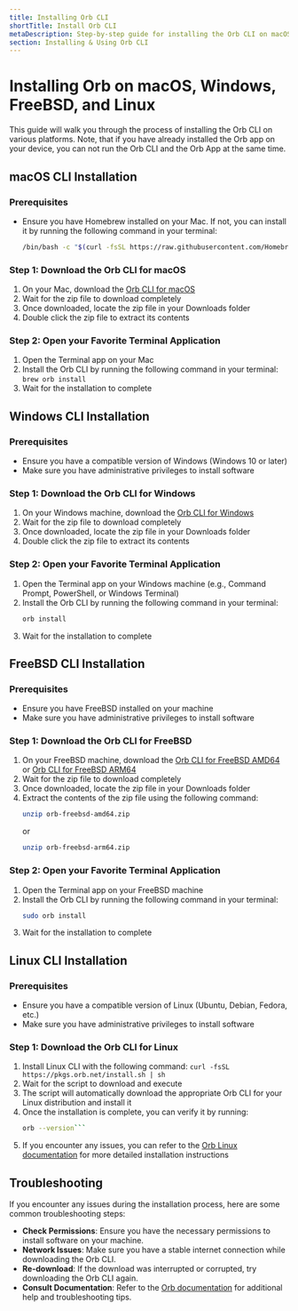 ```yaml
---
title: Installing Orb CLI
shortTitle: Install Orb CLI
metaDescription: Step-by-step guide for installing the Orb CLI on macOS, Windows, FreeBSD, and Linux.
section: Installing & Using Orb CLI
---
```


# Installing Orb on macOS, Windows, FreeBSD, and Linux

This guide will walk you through the process of installing the Orb CLI on various platforms. Note, that if you have already installed the Orb app on your device, you can not run the Orb CLI and the Orb App at the same time.

## macOS CLI Installation

### Prerequisites
- Ensure you have Homebrew installed on your Mac. If not, you can install it by running the following command in your terminal:
  ```bash
  /bin/bash -c "$(curl -fsSL https://raw.githubusercontent.com/Homebrew/install/HEAD/install.sh)"
  ```

### Step 1: Download the Orb CLI for macOS

1. On your Mac, download the [Orb CLI for macOS](https://pkgs.orb.net/earlyaccess/orb-osx-universal.zip)
2. Wait for the zip file to download completely
3. Once downloaded, locate the zip file in your Downloads folder
4. Double click the zip file to extract its contents

### Step 2: Open your Favorite Terminal Application

1. Open the Terminal app on your Mac
2. Install the Orb CLI by running the following command in your terminal:
   ```brew orb install```
3. Wait for the installation to complete

## Windows CLI Installation

### Prerequisites
- Ensure you have a compatible version of Windows (Windows 10 or later)
- Make sure you have administrative privileges to install software

### Step 1: Download the Orb CLI for Windows

1. On your Windows machine, download the [Orb CLI for Windows](https://pkgs.orb.net/earlyaccess/orb-windows-amd64.zip)
2. Wait for the zip file to download completely
3. Once downloaded, locate the zip file in your Downloads folder
4. Double click the zip file to extract its contents

### Step 2: Open your Favorite Terminal Application

1. Open the Terminal app on your Windows machine (e.g., Command Prompt, PowerShell, or Windows Terminal)
2. Install the Orb CLI by running the following command in your terminal:
   ```powershell
   orb install
   ```
3. Wait for the installation to complete

## FreeBSD CLI Installation

### Prerequisites
- Ensure you have FreeBSD installed on your machine
- Make sure you have administrative privileges to install software

### Step 1: Download the Orb CLI for FreeBSD
1. On your FreeBSD machine, download the [Orb CLI for FreeBSD AMD64](https://pkgs.orb.net/earlyaccess/orb-freebsd-amd64.zip) or [Orb CLI for FreeBSD ARM64](https://pkgs.orb.net/earlyaccess/orb-freebsd-arm64.zip)
2. Wait for the zip file to download completely
3. Once downloaded, locate the zip file in your Downloads folder
4. Extract the contents of the zip file using the following command:
   ```bash
   unzip orb-freebsd-amd64.zip
   ```
   or
   ```bash
   unzip orb-freebsd-arm64.zip
   ```

### Step 2: Open your Favorite Terminal Application
1. Open the Terminal app on your FreeBSD machine
2. Install the Orb CLI by running the following command in your terminal:
   ```bash
   sudo orb install
   ```
3. Wait for the installation to complete  

## Linux CLI Installation

### Prerequisites
- Ensure you have a compatible version of Linux (Ubuntu, Debian, Fedora, etc.)
- Make sure you have administrative privileges to install software

### Step 1: Download the Orb CLI for Linux
1. Install Linux CLI with the following command:
   ```curl -fsSL https://pkgs.orb.net/install.sh | sh```
2. Wait for the script to download and execute
3. The script will automatically download the appropriate Orb CLI for your Linux distribution and install it
4. Once the installation is complete, you can verify it by running:
   ```bash
   orb --version```
5. If you encounter any issues, you can refer to the [Orb Linux documentation](https://orb.net/docs/setup-sensor/linux) for more detailed installation instructions

## Troubleshooting

If you encounter any issues during the installation process, here are some common troubleshooting steps:
- **Check Permissions**: Ensure you have the necessary permissions to install software on your machine.
- **Network Issues**: Make sure you have a stable internet connection while downloading the Orb CLI.
- **Re-download**: If the download was interrupted or corrupted, try downloading the Orb CLI again.
- **Consult Documentation**: Refer to the [Orb documentation](https://orb.net/docs) for additional help and troubleshooting tips.
